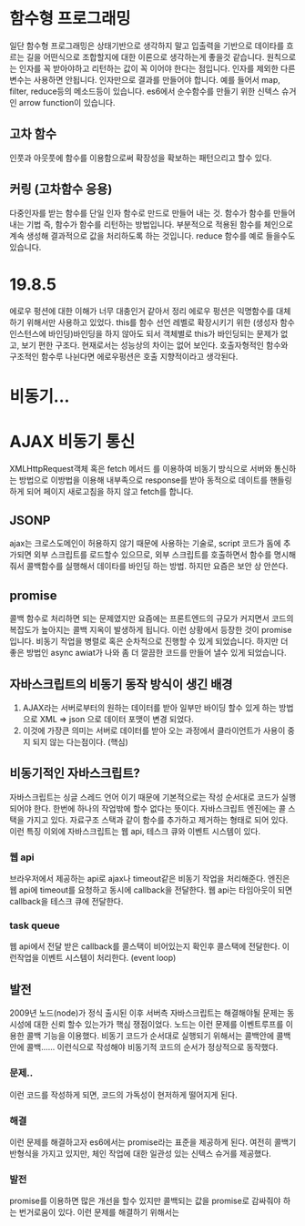 # 함수형 프로그래밍
일단 함수형 프로그래밍은 상태기반으로 생각하지 말고 입출력을 기반으로 데이타를 흐르는 길을 어떤식으로 조합할지에 대한 이론으로 생각하는게 좋을것 같습니다.
원칙으로는 인자를 꼭 받아야하고 리턴하는 값이 꼭 이어야 한다는 점입니다. 인자를 제외한 다른 변수는 사용하면 안됩니다. 인자만으로 결과를 만들어야 합니다. 예를 들어서
map, filter, reduce등의 메소드등이 있습니다.
es6에서 순수함수를 만들기 위한 신텍스 슈거인 arrow function이 있습니다.

## 고차 함수
인풋과 아웃풋에 함수를 이용함으로써 확장성을 확보하는 패턴으리고 할수 있다.

## 커링 (고차함수 응용)
다중인자를 받는 함수를 단일 인자 함수로 만드로 만들어 내는 것. 함수가 함수를 만들어 내는 기법 즉, 함수가 함수를 리턴하는 방법입니다.
부분적으로 적용된 함수를 체인으로 계속 생성해 결과적으로 값을 처리하도록 하는 것입니다. reduce 함수를 예로 들을수도 있습니다.

# 19.8.5

에로우 펑션에 대한 이해가 너무 대충인거 같아서 정리
에로우 펑션은 익명함수를 대체하기 위해서만 사용하고 있었다. this를 함수 선언 레벨로 확장시키기 위한 (생성자 함수 인스턴스에 바인딩)바인딩을 하지 않아도 되서 객체별로 this가 바인딩되는 문제가 없고, 보기 편한 구조다. 현재로서는 성능상의 차이는 없어 보인다. 호출자형적인 함수와 구조적인 함수루 나뉜다면 에로우펑션은 호출 지향적이라고 생각된다.

# 비동기...

# AJAX 비동기 통신
XMLHttpRequest객체 혹은 fetch 메서드 를 이용하여 비동기 방식으로 서버와 통신하는 방법으로 이방법을 이용해 내부족으로 response를 받아 동적으로 데이트를 핸들링 하게 되어 페이지 새로고침을 하지 않고 fetch를 합니다.

## JSONP
ajax는 크로스도메인이 허용하지 않기 때문에 사용하는 기술로, script 코드가 돔에 추가되면 외부 스크립트를 로드할수 있으므로, 외부 스크립트를 호출하면서 함수를 명시해 줘서 콜백함수를 실행해서 데이타를 바인딩 하는 방법. 하지만 요즘은 보안 상 안쓴다.

## promise
콜백 함수로 처리하면 되는 문제였지만 요즘에는 프론트엔드의 규모가 커지면서 코드의 복잡도가 높아지는 콜백 지옥이 발생하게 됩니다.
이런 상황에서 등장한 것이 promise 입니다. 비동기 작업을 병렬로 혹은 순차적으로 진행할 수 있게 되었습니다. 하지만 더 좋은 방법인 async awiat가 나와
좀 더 깔끔한 코드를 만들어 낼수 있게 되었습니다.

## 자바스크립트의 비동기 동작 방식이 생긴 배경

1. AJAX라는 서버로부터의 원하는 데이터를 받아 일부만 바이딩 할수 있게 하는 방법으로 XML => json 으로 데이터 포맷이 변경 되었다.
2. 이것에 가장큰 의미는 서버로 데이터를 받아 오는 과정에서 클라이언트가 사용이 중지 되지 않는 다는점이다. (핵심)

## 비동기적인 자바스크립트?

자바스크립트는 싱글 스레드 언어 이기 때문에 기본적으로는 작성 순서대로 코드가 실행되어야 한다. 한번에 하나의 작업밖에 할수 없다는 뜻이다.
자바스크립트 엔진에는 콜 스택을 가지고 있다. 자료구조 스택과 같이 함수를 추가하고 제거하는 형태로 되어 있다. 이런 특징 이외에 자바스크립트는
웹 api, 테스크 큐와 이벤트 시스템이 있다. 

### 웹 api

브라우저에서 제공하는 api로 ajax나 timeout같은 비동기 작업을 처리해준다. 엔진은 웹 api에 timeout를 요청하고 동시에 callback을 전달한다.
웹 api는 타임아웃이 되면 callback을 테스크 큐에 전달한다.

### task queue

웹 api에서 전달 받은 callback를 콜스택이 비어있는지 확인후 콜스택에 전달한다. 이런작업을 이벤트 시스템이 처리한다. (event loop)

## 발전

2009년 노드(node)가 정식 출시된 이후 서버측 자바스크립트는 해결해야될 문제는 동시성에 대한 신뢰 할수 있는가가 핵심 쟁점이었다.
노드는 이런 문제를 이벤트루프를 이용한 콜백 기능을 이용했다.
비동기 코드가 순서대로 실행되기 위해서는 콜백안에 콜백안에 콜백...... 이런식으로 작성해야 비동기적 코드의 순서가 정상적으로 동작했다.


### 문제..

이런 코드를 작성하게 되면, 코드의 가독성이 현저하게 떨어지게 된다.

### 해결

이런 문제를 해결하고자 es6에서는 promise라는 표준을 제공하게 된다. 여전히 콜백기반형식을 가지고 있지만, 체인 작업에 대한 일관성 있는 신텍스 슈거를 제공했다.

### 발전

promise를 이용하면 많은 개선을 할수 있지만 콜백되는 값을 promise로 감싸줘야 하는 번거로움이 있다. 이런 문제를 해결하기 위해서는


